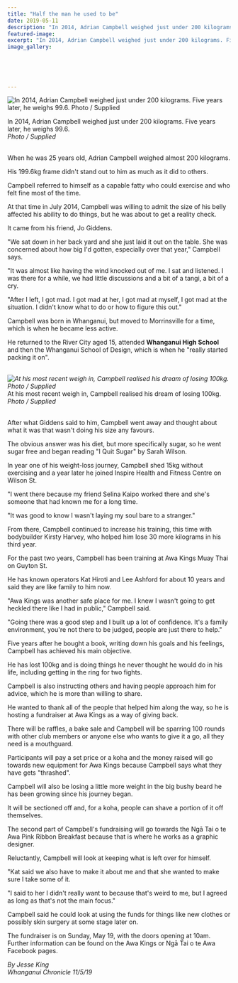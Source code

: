 ```yaml
---
title: "Half the man he used to be"
date: 2019-05-11
description: "In 2014, Adrian Campbell weighed just under 200 kilograms. Five years later, he weighs 99.6..."
featured-image: 
excerpt: "In 2014, Adrian Campbell weighed just under 200 kilograms. Five years later, he weighs 99.6."
image_gallery:
	
	
	
	
	
---
```


<p><img src="https://www.nzherald.co.nz/resizer/khphEG0lh62RXUgDehLbTHsh-aY=/620x349/smart/filters:quality(70)/arc-anglerfish-syd-prod-nzme.s3.amazonaws.com/public/SOID5XN4AZGTJDZ7S3RPRISPR4.jpg" alt="In 2014, Adrian Campbell weighed just under 200 kilograms. Five years later, he weighs 99.6. Photo / Supplied" /></p>
<p><span>In 2014, Adrian Campbell weighed just under 200 kilograms. Five years later, he weighs 99.6. <br /><em>Photo / Supplied</em></span></p>
<p><br />When he was 25 years old, Adrian Campbell weighed almost 200 kilograms.</p>
<p>His 199.6kg frame didn't stand out to him as much as it did to others.</p>
<p>Campbell referred to himself as a capable fatty who could exercise and who felt fine most of the time.</p>
<p>At that time in July 2014, Campbell was willing to admit the size of his belly affected his ability to do things, but he was about to get a reality check.</p>
<p>It came from his friend, Jo Giddens.</p>
<p><span class="ellipsis">"We sat down in her back yard and she just laid it out on the table.</span>&nbsp;<span>She was concerned about how big I'd gotten, especially over that year," Campbell says.</span></p>
<p>"It was almost like having the wind knocked out of me. I sat and listened. I was there for a while, we had little discussions and a bit of a tangi, a bit of a cry.</p>
<p>"After I left, I got mad. I got mad at her, I got mad at myself, I got mad at the situation. I didn't know what to do or how to figure this out."</p>
<p>Campbell was born in Whanganui, but moved to Morrinsville for a time, which is when he became less active.</p>
<p>He returned to the River City aged 15, attended <strong>Whanganui High School</strong> and then the Whanganui School of Design, which is when he "really started packing it on".<br /><br /></p>
<p><span><em><img src="https://www.nzherald.co.nz/resizer/W3za3R1mnwHHoRmJQZ-3WJGY6tI=/620x466/smart/filters:quality(70)/arc-anglerfish-syd-prod-nzme.s3.amazonaws.com/public/TA7FLBKMZZGNFCPRGQ64W3KC4Q.jpg" alt="At his most recent weigh in, Campbell realised his dream of losing 100kg. Photo / Supplied" /><br /></em><span>At his most recent weigh in, Campbell realised his dream of losing 100kg. <em>Photo / Supplied</em></span></span></p>
<p><br />After what Giddens said to him, Campbell went away and thought about what it was that wasn't doing his size any favours.</p>
<p>The obvious answer was his diet, but more specifically sugar, so he went sugar free and began reading "I Quit Sugar" by Sarah Wilson.</p>
<p>In year one of his weight-loss journey, Campbell shed 15kg without exercising and a year later he joined Inspire Health and Fitness Centre on Wilson St.</p>
<p>"I went there because my friend Selina Kaipo worked there and she's someone that had known me for a long time.</p>
<p>"It was good to know I wasn't laying my soul bare to a stranger."</p>
<p>From there, Campbell continued to increase his training, this time with bodybuilder Kirsty Harvey, who helped him lose 30 more kilograms in his third year.</p>
<p>For the past two years, Campbell has been training at Awa Kings Muay Thai on Guyton St.</p>
<p>He has known operators Kat Hiroti and Lee Ashford for about 10 years and said they are like family to him now.</p>
<p>"Awa Kings was another safe place for me. I knew I wasn't going to get heckled there like I had in public," Campbell said.</p>
<p>"Going there was a good step and I built up a lot of confidence. It's a family environment, you're not there to be judged, people are just there to help."</p>
<p>Five years after he bought a book, writing down his goals and his feelings, Campbell has achieved his main objective.</p>
<p>He has lost 100kg and is doing things he never thought he would do in his life, including getting in the ring for two fights.</p>
<p>Campbell is also instructing others and having people approach him for advice, which he is more than willing to share.</p>
<p>He wanted to thank all of the people that helped him along the way, so he is hosting a fundraiser at Awa Kings as a way of giving back.</p>
<p>There will be raffles, a bake sale and Campbell will be sparring 100 rounds with other club members or anyone else who wants to give it a go, all they need is a mouthguard.</p>
<p>Participants will pay a set price or a koha and the money raised will go towards new equipment for Awa Kings because Campbell says what they have gets "thrashed".</p>
<p>Campbell will also be losing a little more weight in the big bushy beard he has been growing since his journey began.</p>
<p>It will be sectioned off and, for a koha, people can shave a portion of it off themselves.</p>
<p>The second part of Campbell's fundraising will go towards the Ngā Tai o te Awa Pink Ribbon Breakfast because that is where he works as a graphic designer.</p>
<p>Reluctantly, Campbell will look at keeping what is left over for himself.</p>
<p>"Kat said we also have to make it about me and that she wanted to make sure I take some of it.</p>
<p>"I said to her I didn't really want to because that's weird to me, but I agreed as long as that's not the main focus."</p>
<p>Campbell said he could look at using the funds for things like new clothes or possibly skin surgery at some stage later on.</p>
<p>The fundraiser is on Sunday, May 19, with the doors opening at 10am. Further information can be found on the Awa Kings or Ngā Tai o te Awa Facebook pages.</p>
<p><em>By Jesse King<br />Whanganui Chronicle 11/5/19</em></p>

